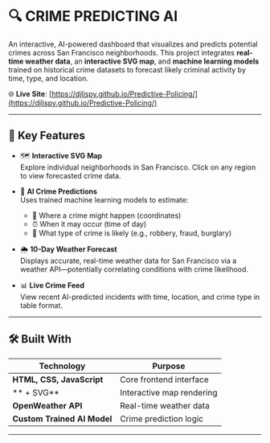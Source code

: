 # 🔍 CRIME PREDICTING AI

An interactive, AI-powered dashboard that visualizes and predicts potential crimes across San Francisco neighborhoods. This project integrates **real-time weather data**, an **interactive SVG map**, and **machine learning models** trained on historical crime datasets to forecast likely criminal activity by time, type, and location.

🌐 **Live Site**: [https://djlispy.github.io/Predictive-Policing/](https://djlispy.github.io/Predictive-Policing/)

---


## 🧠 Key Features

- 🗺️ **Interactive SVG Map**  
  Explore individual neighborhoods in San Francisco. Click on any region to view forecasted crime data.

- 🧾 **AI Crime Predictions**  
  Uses trained machine learning models to estimate:
  - 📍 Where a crime might happen (coordinates)
  - ⏰ When it may occur (time of day)
  - 🚨 What type of crime is likely (e.g., robbery, fraud, burglary)

- 🌦️ **10-Day Weather Forecast**  
  Displays accurate, real-time weather data for San Francisco via a weather API—potentially correlating conditions with crime likelihood.

- 📊 **Live Crime Feed**  
  View recent AI-predicted incidents with time, location, and crime type in table format.

---

## 🛠️ Built With

| Technology | Purpose |
|------------|---------|
| **HTML, CSS, JavaScript** | Core frontend interface |
| ** + SVG** | Interactive map rendering |
| **OpenWeather API** | Real-time weather data |
| **Custom Trained AI Model** | Crime prediction logic |

---
